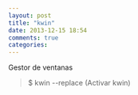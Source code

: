 ```yaml
---
layout: post
title: "kwin"
date: 2013-12-15 18:54
comments: true
categories: 
---
```

Gestor de ventanas

>$ kwin --replace (Activar kwin)


